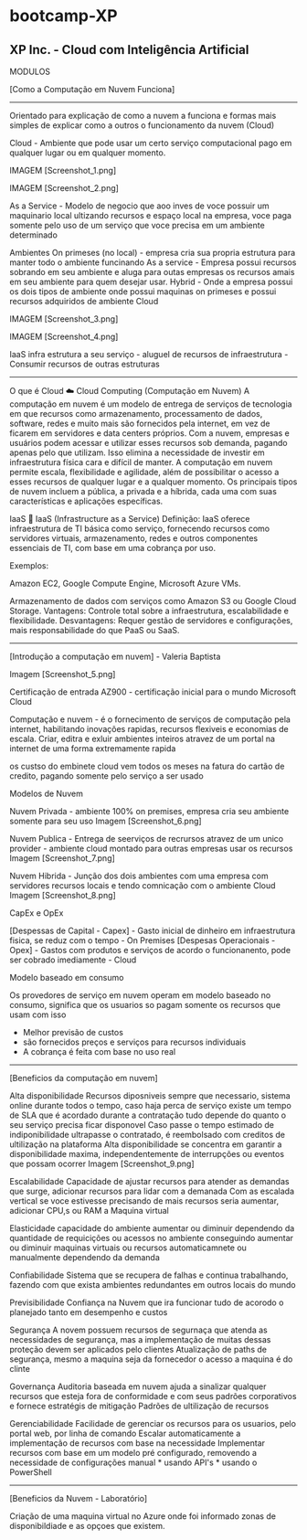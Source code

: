 # bootcamp-XP
XP Inc. - Cloud com Inteligência Artificial
----------------------------------------------------------------------------


MODULOS

[Como a Computação em Nuvem Funciona]

--------------------------------------

Orientado para explicação de como a nuvem a funciona e formas mais simples de explicar como a outros o funcionamento da nuvem (Cloud)

Cloud - Ambiente que pode usar um certo serviço computacional pago em qualquer lugar ou em qualquer momento.

IMAGEM [Screenshot_1.png]

IMAGEM [Screenshot_2.png]

As a Service - Modelo de negocio que aoo inves de voce possuir um maquinario local ultizando recursos e espaço local na empresa, voce paga somente pelo uso de um serviço que voce precisa em um ambiente determinado

Ambientes
On primeses (no local) - empresa cria sua propria estrutura para manter todo o ambiente funcinando
As a service - Empresa possui recursos sobrando em seu ambiente e aluga para outas empresas os recursos amais em seu ambiente para quem desejar usar.
Hybrid - Onde a empresa possui os dois tipos de ambiente onde possui maquinas on primeses e possui recursos adquiridos de ambiente Cloud

IMAGEM [Screenshot_3.png]

IMAGEM [Screenshot_4.png]

IaaS infra estrutura a seu serviço - aluguel de recursos de infraestrutura - Consumir recursos de outras estruturas

***********************************

O que é Cloud
☁️ Cloud Computing (Computação em Nuvem)
A computação em nuvem é um modelo de entrega de serviços de tecnologia em que recursos como armazenamento, processamento de dados, software, redes e muito mais são fornecidos pela internet, em vez de ficarem em servidores e data centers próprios. Com a nuvem, empresas e usuários podem acessar e utilizar esses recursos sob demanda, pagando apenas pelo que utilizam. Isso elimina a necessidade de investir em infraestrutura física cara e difícil de manter. A computação em nuvem permite escala, flexibilidade e agilidade, além de possibilitar o acesso a esses recursos de qualquer lugar e a qualquer momento. Os principais tipos de nuvem incluem a pública, a privada e a híbrida, cada uma com suas características e aplicações específicas.

IaaS
🎨 IaaS (Infrastructure as a Service)
Definição: IaaS oferece infraestrutura de TI básica como serviço, fornecendo recursos como servidores virtuais, armazenamento, redes e outros componentes essenciais de TI, com base em uma cobrança por uso.

Exemplos:

Amazon EC2, Google Compute Engine, Microsoft Azure VMs.

Armazenamento de dados com serviços como Amazon S3 ou Google Cloud Storage.
Vantagens: Controle total sobre a infraestrutura, escalabilidade e flexibilidade.
Desvantagens: Requer gestão de servidores e configurações, mais responsabilidade do que PaaS ou SaaS.


------------------------------------------------------------------------------------------------------------------

[Introdução a computação em nuvem] - Valeria Baptista

Imagem [Screenshot_5.png]

Certificação de entrada AZ900 - certificação inicial para o mundo Microsoft Cloud

Computação e nuvem - é o fornecimento de serviços de computação pela internet, habilitando inovações rapidas, recursos flexiveis e economias de escala.
Criar, editra e exluir ambientes inteiros atravez de um portal na internet de uma forma extremamente rapida

os custso do embinete cloud vem todos os meses na fatura do cartão de credito, pagando somente pelo serviço a ser usado 


Modelos de Nuvem

  Nuvem Privada - ambiente 100% on premises, empresa cria seu ambiente somente para seu uso 
  Imagem [Screenshot_6.png]

  Nuvem Publica - Entrega de seerviços de recrursos atravez de um unico provider - ambiente cloud montado para outras empresas usar os recursos 
  Imagem [Screenshot_7.png]

  Nuvem Hibrida - Junção dos dois ambientes com uma empresa com servidores recursos locais e tendo comnicação com o ambiente Cloud
  Imagem [Screenshot_8.png]

CapEx e OpEx

[Despessas de Capital - Capex] - Gasto inicial de dinheiro em infraestrutura fisica, se reduz com o tempo - On Premises
[Despesas Operacionais - Opex] - Gastos com produtos e serviços de acordo o funcionanento, pode ser cobrado imediamente - Cloud


Modelo baseado em consumo

Os provedores de serviço em nuvem operam em modelo baseado no consumo, significa que os usuarios so pagam somente os recursos que usam
com isso

* Melhor previsão de custos
* são fornecidos preços e serviços para recursos individuais
* A cobrança é feita com base no uso real 


------------------------------------------------------------------------------------------------------------------

[Beneficios da computação em nuvem]

Alta disponibilidade
  Recursos diposniveis sempre que necessario, sistema online durante todos o tempo, caso haja perca de serviço existe um tempo de SLA que é acordado durante a contratação
  tudo depende do quanto o seu serviço precisa ficar disponovel
  Caso passe o tempo estimado de indiponibilidade ultrapasse o contratado, é reembolsado com  creditos de ultilização na plataforma
  Alta disponibilidade se concentra em garantir a disponibilidade maxima, independentemente de interrupções ou eventos que possam ocorrer
  Imagem [Screenshot_9.png]


Escalabilidade 
  Capacidade de ajustar recursos para atender as demandas que surge, adicionar recursos para lidar com a demanada
  Com as escalada vertical se voce estivesse precisando de mais recursos seria aumentar, adicionar CPU,s ou RAM a Maquina virtual 


Elasticidade
  capacidade do ambiente aumentar ou diminuir dependendo da quantidade de requicições ou acessos no ambiente
  conseguindo aumentar ou diminuir maquinas virtuais ou recursos automaticamnete ou manualmente dependendo da demanda
  

Confiabilidade
  Sistema que se recupera de falhas e continua trabalhando, fazendo com que exista ambientes redundantes em outros locais do mundo 


Previsibilidade
  Confiança na Nuvem que ira funcionar tudo de acorodo o planejado tanto em desempenho e custos


Segurança
  A novem possuem recursos de segurnaça que atenda as necessidades de segurança, mas a implementação de muitas dessas proteção devem ser aplicados pelo clientes
  Atualização de paths de segurança, mesmo a maquina seja da fornecedor o acesso a maquina é do clinte
  

Governança
  Auditoria baseada em nuvem ajuda a sinalizar qualquer recursos que esteja fora de conformidade e com seus padrões corporativos e fornece estratégis de mitigação
  Padrões de ultilização de recursos


Gerenciabilidade
  Facilidade de gerenciar os recursos para os usuarios, pelo portal web, por linha de comando 
  Escalar automaticamente a implementação de recursos com base na necessidade 
  Implementar recursos com base em um modelo pré configurado, removendo a necessidade de configurações manual
    * usando API's
    * usando o PowerShell

  
------------------------------------------------------------------------------------------------------------------
[Beneficios da Nuvem - Laboratório]

Criação de uma maquina virtual no Azure onde foi informado zonas de disponibildiade e as opçoes que existem.



